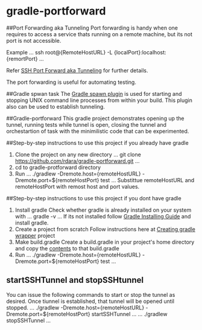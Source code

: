 # gradle-portforward

##Port Forwarding aka Tunneling
Port forwarding is handy when one requires to access a service thats running on a remote machine, but its not port is not accessible.

Example
...
ssh root@{RemoteHostURL} -L {localPort}:localhost:{remortPort}
...

Refer [SSH Port Forward aka Tunneling](https://www.ssh.com/ssh/tunneling/example) for further details.

The port forwarding is useful for automating testing.

##Gradle spwan task
The [Gradle spawn plugin](https://github.com/marc0der/gradle-spawn-plugin) is used for starting and stopping UNIX command line processes from within your build. This plugin also can be used to establish tunneling.

##Gradle-portforward
This gradle project demonstrates opening up the tunnel, running tests while tunnel is open, closing the tunnel and orchestartion of task with the minimilistic code that can be experimented.

##Step-by-step instructions to use this project if you already have gradle
1. Clone the project on any new directory
...
git clone https://github.com/rdara/gradle-portforward.git
...
2. cd to gradle-protforward directory 
3. Run
...
./gradlew -Dremote.host={remoteHostURL} -Dremote.port=${remoteHostPort} test
...
Substittue remoteHostURL and remoteHostPort with remost host and port values.

##Step-by-step instructions to use this project if you dont have gradle

1. Install gradle
Check whether gradle is already installed on your system with
...
gradle -v
...
If its not installed follow [Gradle Installing Guide](https://docs.gradle.org/current/userguide/installation.html) and install gradle.
2. Create a project from scratch
Follow instructions here at [Creating gradle wrapper](https://guides.gradle.org/creating-new-gradle-builds/) project
3. Make build.gradle
Create a build.gradle in your project's home directory and copy the [contents](https://raw.githubusercontent.com/rdara/gradle-portforward/master/build.gradle) to that build.gradle
4. Run
...
./gradlew -Dremote.host={remoteHostURL} -Dremote.port=${remoteHostPort} test
...

## startSSHTunnel and stopSSHtunnel
You can issue the following commands to start or stop the tunnel as desired. Once tiunnel is established, that tunnel will be opened until stopped.
...
./gradlew -Dremote.host={remoteHostURL} -Dremote.port=${remoteHostPort} startSSHTunnel
...
...
./gradlew stopSSHTunnel
...




